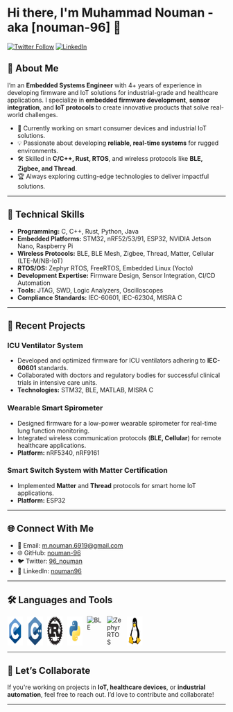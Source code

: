 # Hi there, I'm Muhammad Nouman - aka [nouman-96] 👋

[![Twitter Follow](https://img.shields.io/twitter/follow/96_nouman?color=1DA1F2&logo=twitter&style=for-the-badge)](https://twitter.com/96_nouman?s=03)
[![LinkedIn](https://img.shields.io/badge/LinkedIn-nouman96-blue?style=for-the-badge&logo=linkedin)](https://www.linkedin.com/in/nouman96/)

## 🚀 About Me

I’m an **Embedded Systems Engineer** with 4+ years of experience in developing firmware and IoT solutions for industrial-grade and healthcare applications. I specialize in **embedded firmware development**, **sensor integration**, and **IoT protocols** to create innovative products that solve real-world challenges.

- 🌟 Currently working on smart consumer devices and industrial IoT solutions.
- 💡 Passionate about developing **reliable, real-time systems** for rugged environments.
- 🛠️ Skilled in **C/C++, Rust, RTOS**, and wireless protocols like **BLE, Zigbee, and Thread**.
- 🏆 Always exploring cutting-edge technologies to deliver impactful solutions.

---

## 🔧 Technical Skills

- **Programming:** C, C++, Rust, Python, Java  
- **Embedded Platforms:** STM32, nRF52/53/91, ESP32, NVIDIA Jetson Nano, Raspberry Pi  
- **Wireless Protocols:** BLE, BLE Mesh, Zigbee, Thread, Matter, Cellular (LTE-M/NB-IoT)  
- **RTOS/OS:** Zephyr RTOS, FreeRTOS, Embedded Linux (Yocto)  
- **Development Expertise:** Firmware Design, Sensor Integration, CI/CD Automation  
- **Tools:** JTAG, SWD, Logic Analyzers, Oscilloscopes  
- **Compliance Standards:** IEC-60601, IEC-62304, MISRA C  

---

## 🌟 Recent Projects

### ICU Ventilator System
- Developed and optimized firmware for ICU ventilators adhering to **IEC-60601** standards.  
- Collaborated with doctors and regulatory bodies for successful clinical trials in intensive care units.  
- **Technologies:** STM32, BLE, MATLAB, MISRA C

### Wearable Smart Spirometer
- Designed firmware for a low-power wearable spirometer for real-time lung function monitoring.  
- Integrated wireless communication protocols (**BLE, Cellular**) for remote healthcare applications.  
- **Platform:** nRF5340, nRF9161  

### Smart Switch System with Matter Certification
- Implemented **Matter** and **Thread** protocols for smart home IoT applications.  
- **Platform:** ESP32  

---

## 🌐 Connect With Me

- 📧 Email: [m.nouman.6919@gmail.com](mailto:m.nouman.6919@gmail.com)  
- 🌐 GitHub: [nouman-96](https://github.com/nouman-96)  
- 🐦 Twitter: [96_nouman](https://twitter.com/96_nouman)  
- 💼 LinkedIn: [nouman96](https://www.linkedin.com/in/nouman96/)  

---

## 🛠️ Languages and Tools

<div style="display: flex; flex-wrap: wrap; gap: 10px;">
  <img src="https://raw.githubusercontent.com/github/explore/main/topics/c/c.png" alt="C" width="36px" />
  <img src="https://raw.githubusercontent.com/github/explore/main/topics/cpp/cpp.png" alt="C++" width="36px" />
  <img src="https://raw.githubusercontent.com/github/explore/main/topics/rust/rust.png" alt="Rust" width="36px" />
  <img src="https://raw.githubusercontent.com/github/explore/main/topics/python/python.png" alt="Python" width="36px" />
  <img src="https://img.icons8.com/color/48/000000/bluetooth.png" alt="BLE" width="36px" />
  <img src="https://raw.githubusercontent.com/zephyrproject-rtos/logos/master/zephyr.svg" alt="Zephyr RTOS" width="36px" />
  <img src="https://raw.githubusercontent.com/github/explore/main/topics/linux/linux.png" alt="Linux" width="36px" />
</div>

---

## 🤝 Let’s Collaborate

If you're working on projects in **IoT, healthcare devices**, or **industrial automation**, feel free to reach out. I’d love to contribute and collaborate!

---

